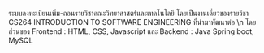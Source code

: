 ระบบลงทะเบียนเพิ่ม-ถอนรายวิชาคณะวิทยาศาสตร์และเทคโนโลยี โดยเป็นงานเดี่ยวของรายวิชา CS264 INTRODUCTION TO SOFTWARE ENGINEERING ที่นำมาพัฒนาต่อ \n 
โดยส่วนของ Frontend : HTML, CSS, Javascript และ Backend : Java Spring boot, MySQL
